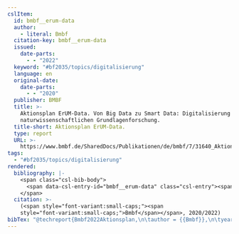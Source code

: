 ```yaml
---
cslItem:
  id: bmbf__erum-data
  author:
    - literal: Bmbf
  citation-key: bmbf__erum-data
  issued:
    date-parts:
      - - "2022"
  keyword: "#bf2035/topics/digitalisierung"
  language: en
  original-date:
    date-parts:
      - - "2020"
  publisher: BMBF
  title: >-
    Aktionsplan ErUM-Data. Von Big Data zu Smart Data: Digitalisierung in der
    naturwissenschaftlichen Grundlagenforschung.
  title-short: Aktionsplan ErUM-Data.
  type: report
  URL: >-
    https://www.bmbf.de/SharedDocs/Publikationen/de/bmbf/7/31640_Aktionsplan_ErUM-Data.pdf?__blob=publicationFile&v=7
tags:
  - "#bf2035/topics/digitalisierung"
rendered:
  bibliography: |-
    <span class="csl-bib-body">
      <span data-csl-entry-id="bmbf__erum-data" class="csl-entry"><span class='author-bib'>Bmbf</span>. <span class='date-bib'>(2022)</span>. <span class='title'><i><b><span style="font-style:normal;">Aktionsplan ErUM-Data. Von Big Data zu Smart Data: Digitalisierung in der naturwissenschaftlichen Grundlagenforschung.</span></b></i></span>. BMBF. <span class='URL'><a href='https://www.bmbf.de/SharedDocs/Publikationen/de/bmbf/7/31640_Aktionsplan_ErUM-Data.pdf?__blob=publicationFile&#38;v=7'>LINK</a></span> (Original work published 2020)</span>
    </span>
  citation: >-
    (<span style="font-variant:small-caps;"><span
    style="font-variant:small-caps;">Bmbf</span></span>, 2020/2022)
bibTex: "@techreport{Bmbf2022Aktionsplan,\n\tauthor = {{Bmbf}},\n\tyear = {2022},\n\tinstitution = {BMBF},\n\ttitle = {Aktionsplan {ErUM}-{Data}. {Von} {Big} {Data} zu {Smart} {Data}: Digitalisierung in der naturwissenschaftlichen {Grundlagenforschung}.},\n\turl = {https://www.bmbf.de/SharedDocs/Publikationen/de/bmbf/7/31640_Aktionsplan_ErUM-Data.pdf?__blob=publicationFile&v=7},\n}\n\n"
---
```

